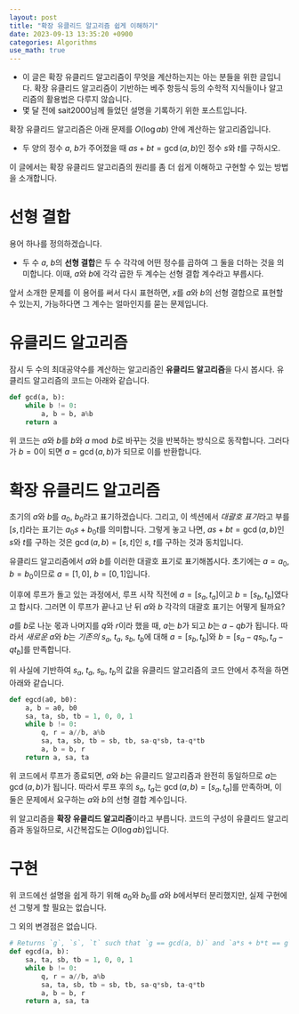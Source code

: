 ```yaml
---
layout: post
title: "확장 유클리드 알고리즘 쉽게 이해하기"
date: 2023-09-13 13:35:20 +0900
categories: Algorithms
use_math: true
---
```


* 이 글은 확장 유클리드 알고리즘이 무엇을 계산하는지는 아는 분들을 위한 글입니다. 확장 유클리드 알고리즘이 기반하는 베주 항등식 등의 수학적 지식들이나 알고리즘의 활용법은 다루지 않습니다.
* 몇 달 전에 sait2000님께 들었던 설명을 기록하기 위한 포스트입니다.

확장 유클리드 알고리즘은 아래 문제를 $O(\log{ab})$ 안에 계산하는 알고리즘입니다.
- 두 양의 정수 $a$, $b$가 주어졌을 때 $as+bt = \gcd{(a, b)}$인 정수 $s$와 $t$를 구하시오.

이 글에서는 확장 유클리드 알고리즘의 원리를 좀 더 쉽게 이해하고 구현할 수 있는 방법을 소개합니다.


# 선형 결합
용어 하나를 정의하겠습니다.
- 두 수 $a$, $b$의 **선형 결합**은 두 수 각각에 어떤 정수를 곱하여 그 둘을 더하는 것을 의미합니다. 이때, $a$와 $b$에 각각 곱한 두 계수는 선형 결합 계수라고 부릅시다.

앞서 소개한 문제를 이 용어를 써서 다시 표현하면, $x$를 $a$와 $b$의 선형 결합으로 표현할 수 있는지, 가능하다면 그 계수는 얼마인지를 묻는 문제입니다.


# 유클리드 알고리즘
잠시 두 수의 최대공약수를 계산하는 알고리즘인 **유클리드 알고리즘**을 다시 봅시다. 유클리드 알고리즘의 코드는 아래와 같습니다.

```py
def gcd(a, b):
    while b != 0:
        a, b = b, a%b
    return a
```

위 코드는 $a$와 $b$를 $b$와 $a \bmod b$로 바꾸는 것을 반복하는 방식으로 동작합니다. 그러다가 $b=0$이 되면 $a = \gcd{(a, b)}$가 되므로 이를 반환합니다.


# 확장 유클리드 알고리즘
초기의 $a$와 $b$를 $a_0$, $b_0$라고 표기하겠습니다. 그리고, 이 섹션에서 *대괄호 표기*라고 부를 $[s, t]$라는 표기는 $a_0 s + b_0 t$를 의미합니다. 그렇게 놓고 나면, $as+bt = \gcd{(a, b)}$인 $s$와 $t$를 구하는 것은 $\gcd{(a, b)} = [s, t]$인 $s$, $t$를 구하는 것과 동치입니다.

유클리드 알고리즘에서 $a$와 $b$를 이러한 대괄호 표기로 표기해봅시다. 초기에는 $a=a_0$, $b=b_0$이므로 $a = [1, 0]$, $b = [0, 1]$입니다.

이후에 루프가 돌고 있는 과정에서, 루프 시작 직전에 $a = [s_a, t_a]$이고 $b = [s_b, t_b]$였다고 합시다. 그러면 이 루프가 끝나고 난 뒤 $a$와 $b$ 각각의 대괄호 표기는 어떻게 될까요?

$a$를 $b$로 나눈 몫과 나머지를 $q$와 $r$이라 했을 때, $a$는 $b$가 되고 $b$는 $a-qb$가 됩니다. 따라서 *새로운* $a$와 $b$는 *기존의* $s_a$, $t_a$, $s_b$, $t_b$에 대해 $a = [s_b, t_b]$와 $b = [s_a - q s_b, t_a - q t_b]$를 만족합니다.

위 사실에 기반하여 $s_a$, $t_a$, $s_b$, $t_b$의 값을 유클리드 알고리즘의 코드 안에서 추적을 하면 아래와 같습니다.

```py
def egcd(a0, b0):
    a, b = a0, b0
    sa, ta, sb, tb = 1, 0, 0, 1
    while b != 0:
        q, r = a//b, a%b
        sa, ta, sb, tb = sb, tb, sa-q*sb, ta-q*tb
        a, b = b, r
    return a, sa, ta
```

위 코드에서 루프가 종료되면, $a$와 $b$는 유클리드 알고리즘과 완전히 동일하므로 $a$는 $\gcd{(a, b)}$가 됩니다. 따라서 루프 후의 $s_a$, $t_a$는 $\gcd{(a, b)} = [s_a, t_a]$를 만족하며, 이 둘은 문제에서 요구하는 $a$와 $b$의 선형 결합 계수입니다.

위 알고리즘을 **확장 유클리드 알고리즘**이라고 부릅니다. 코드의 구성이 유클리드 알고리즘과 동일하므로, 시간복잡도는 $O(\log{ab})$입니다.

# 구현
위 코드에선 설명을 쉽게 하기 위해 $a_0$와 $b_0$를 $a$와 $b$에서부터 분리했지만, 실제 구현에선 그렇게 할 필요는 없습니다.

그 외의 변경점은 없습니다.

```py
# Returns `g`, `s`, `t` such that `g == gcd(a, b)` and `a*s + b*t == g`.
def egcd(a, b):
    sa, ta, sb, tb = 1, 0, 0, 1
    while b != 0:
        q, r = a//b, a%b
        sa, ta, sb, tb = sb, tb, sa-q*sb, ta-q*tb
        a, b = b, r
    return a, sa, ta
```